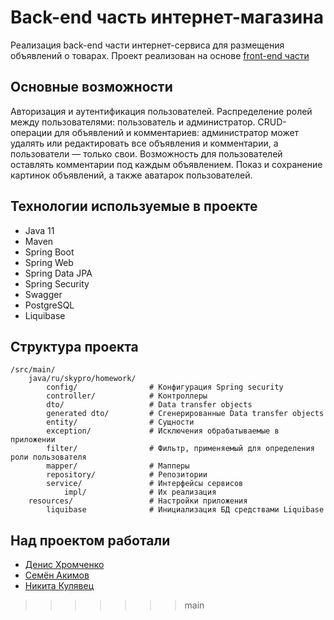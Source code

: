 # Back-end часть интернет-магазина
Реализация back-end части интернет-сервиса для размещения объявлений о товарах. Проект реализован на основе [front-end части](https://github.com/dmitry-bizin/front-react-avito)

## Основные возможности
Авторизация и аутентификация пользователей.
Распределение ролей между пользователями: пользователь и администратор.
CRUD-операции для объявлений и комментариев: администратор может удалять или редактировать все объявления и комментарии, а пользователи — только свои.
Возможность для пользователей оставлять комментарии под каждым объявлением.
Показ и сохранение картинок объявлений, а также аватарок пользователей.

## Технологии используемые в проекте
- Java 11
- Maven
- Spring Boot
- Spring Web
- Spring Data JPA
- Spring Security
- Swagger
- PostgreSQL
- Liquibase
## Структура проекта
```
/src/main/
    java/ru/skypro/homework/
        config/                # Конфигурация Spring security
        controller/            # Контроллеры
        dto/                   # Data transfer objects
        generated dto/         # Сгенерированные Data transfer objects
        entity/                # Сущности
        exception/             # Исключения обрабатываемые в приложении
        filter/                # Фильтр, применяемый для определения роли пользователя
        mapper/                # Мапперы
        repository/            # Репозитории
        service/               # Интерфейсы сервисов
            impl/              # Их реализация
    resources/                 # Настройки приложения
        liquibase              # Инициализация БД средствами Liquibase
```
## Над проектом работали
- [Денис Хромченко](https://github.com/DenisKhrV)
- [Семён Акимов](https://github.com/BodryjHryap)
- [Никита Кулявец](https://github.com/NikitaKuliav)
>>>>>>> main
